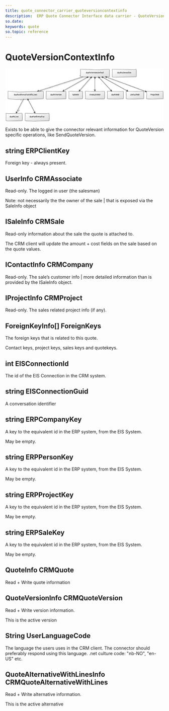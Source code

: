 ```yaml
---
title: quote_connector_carrier_quoteversioncontextinfo
description:  ERP Quote Connector Interface data carrier - QuoteVersionContextInfo
so.date:
keywords: quote
so.topic: reference
---
```


# QuoteVersionContextInfo

![38][img1]

Exists to be able to give the connector relevant information for QuoteVersion specific operations, like SendQuoteVersion.

## string ERPClientKey

Foreign key - always present.

## UserInfo CRMAssociate

Read-only. The logged in user (the salesman)

Note: not necessarily the the owner of the sale | that is exposed via the SaleInfo object

## ISaleInfo CRMSale

Read-only information about the sale the quote is attached to.

The CRM client will update the amount + cost fields on the sale based on the quote values.

## IContactInfo CRMCompany

Read-only. The sale’s customer info | more detailed information than is provided by the ISaleInfo object.

## IProjectInfo CRMProject

Read-only. The sales related project info (if any).

## ForeignKeyInfo[] ForeignKeys

The foreign keys that is related to this quote.

Contact keys, project keys, sales keys and quotekeys.

## int EISConnectionId

The id of the EIS Connection in the CRM system.

## string EISConnectionGuid

A conversation identifier

## string ERPCompanyKey

A key to the equivalent id in the ERP system, from the EIS System.

May be empty.

## string ERPPersonKey

A key to the equivalent id in the ERP system, from the EIS System.

May be empty.

## string ERPProjectKey

A key to the equivalent id in the ERP system, from the EIS System.

May be empty.

## string ERPSaleKey

A key to the equivalent id in the ERP system, from the EIS System.

May be empty.

## QuoteInfo CRMQuote

Read + Write quote information

## QuoteVersionInfo CRMQuoteVersion

Read + Write version information.

This is the active version

## String UserLanguageCode

The language the users uses in the CRM client. The connector should preferably respond using this language.
.net culture code: "nb-NO", "en-US" etc.

## QuoteAlternativeWithLinesInfo CRMQuoteAlternativeWithLines

Read + Write alternative information.

This is the active alternative

<!-- Referenced images -->
[img1]: media/image038.png

